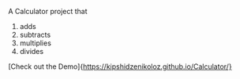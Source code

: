 A Calculator project that 
1. adds
2. subtracts
3. multiplies
4. divides

[Check out the Demo]{https://kipshidzenikoloz.github.io/Calculator/}
